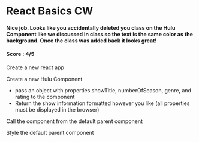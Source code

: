 # React Basics CW
#### Nice job. Looks like you accidentally deleted you class on the Hulu Component like we discussed in class so the text is the same color as the background. Once the class was added back it looks great!
#### Score : 4/5
Create a new react app

Create a new Hulu Component
* pass an object with properties showTitle, numberOfSeason, genre, and rating to the component 
* Return the show information formatted however you like (all properties must be displayed in the browser)

Call the component from the default parent component

Style the default parent component